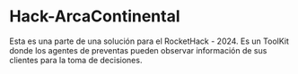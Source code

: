 # Hack-ArcaContinental

Esta es una parte de una solución para el RocketHack - 2024. Es un ToolKit donde los agentes de preventas pueden observar información de sus clientes para la toma de decisiones.
